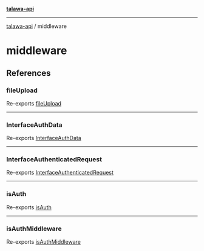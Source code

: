 [**talawa-api**](../README.md)

***

[talawa-api](../modules.md) / middleware

# middleware

## References

### fileUpload

Re-exports [fileUpload](fileUpload/functions/fileUpload.md)

***

### InterfaceAuthData

Re-exports [InterfaceAuthData](isAuth/interfaces/InterfaceAuthData.md)

***

### InterfaceAuthenticatedRequest

Re-exports [InterfaceAuthenticatedRequest](isAuth/interfaces/InterfaceAuthenticatedRequest.md)

***

### isAuth

Re-exports [isAuth](isAuth/functions/isAuth.md)

***

### isAuthMiddleware

Re-exports [isAuthMiddleware](isAuth/functions/isAuthMiddleware.md)
